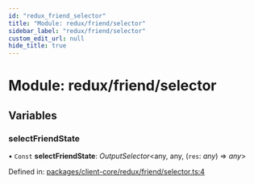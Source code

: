 ```yaml
---
id: "redux_friend_selector"
title: "Module: redux/friend/selector"
sidebar_label: "redux/friend/selector"
custom_edit_url: null
hide_title: true
---
```


# Module: redux/friend/selector

## Variables

### selectFriendState

• `Const` **selectFriendState**: *OutputSelector*<any, any, (`res`: *any*) => *any*\>

Defined in: [packages/client-core/redux/friend/selector.ts:4](https://github.com/xr3ngine/xr3ngine/blob/66a84a950/packages/client-core/redux/friend/selector.ts#L4)

